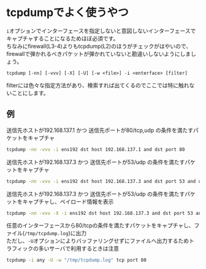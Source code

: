 # tcpdumpでよく使うやつ
`i`オプションでインターフェースを指定しないと意図しないインターフェースでキャプチャすることになるためほぼ必須です。  
ちなみにfirewall(L3-4)よりもtcpdump(L2)のほうがチェックがはやいので、firewallで弾かれるべきパケットが弾かれていないと勘違いしないようにしましょう。
```
tcpdump [-nn] [-vvv] [-X] [-U] [-w <file>] -i <enterface> [filter]
```
filterには色々な指定方法があり、検索すれば出てくるのでここでは特に触れないことにします。

## 例
送信先ホストが192.168.137.1 かつ 送信先ポートが80/tcp,udp の条件を満たすパケットをキャプチャ
```sh
tcpdump -nn -vvv -i ens192 dst host 192.168.137.1 and dst port 80
```
送信先ホストが192.168.137.3 かつ 送信先ポートが53/udp の条件を満たすパケットをキャプチャ
```sh
tcpdump -nn -vvv -i ens192 dst host 192.168.137.3 and dst port 53 and udp
```
送信先ホストが192.168.137.3 かつ 送信先ポートが53/udp の条件を満たすパケットをキャプチャし、ペイロード情報を表示
```sh
tcpdump -nn -vvv -X -i ens192 dst host 192.168.137.3 and dst port 53 and udp
```
任意のインターフェースから80/tcpの条件を満たすパケットをキャプチャし、ファイル(`/tmp/tcpdump.log`)に出力  
ただし、`-U`オプションによりバッファリングせずにファイルへ出力するためトラフィックの多いサーバで利用するときは注意
```sh
tcpdump -i any -U -w "/tmp/tcpdump.log" tcp port 80
```
